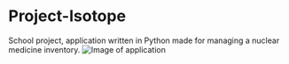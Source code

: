 # Project-Isotope
School project, application written in Python made for managing a nuclear medicine inventory.
![Image of application](https://i.gyazo.com/0b1b5eae42c256e95eec91be77538826.png)
